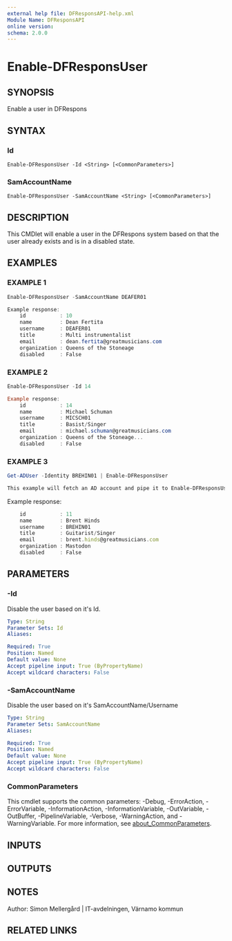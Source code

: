 ```yaml
---
external help file: DFResponsAPI-help.xml
Module Name: DFResponsAPI
online version:
schema: 2.0.0
---
```


# Enable-DFResponsUser

## SYNOPSIS
Enable a user in DFRespons

## SYNTAX

### Id
```
Enable-DFResponsUser -Id <String> [<CommonParameters>]
```

### SamAccountName
```
Enable-DFResponsUser -SamAccountName <String> [<CommonParameters>]
```

## DESCRIPTION
This CMDlet will enable a user in the DFRespons system based on that the user already exists and is in a disabled state.

## EXAMPLES

### EXAMPLE 1
```powershell
Enable-DFResponsUser -SamAccountName DEAFER01

Example response:
    id           : 10
    name         : Dean Fertita
    username     : DEAFER01
    title        : Multi instrumentalist
    email        : dean.fertita@greatmusicians.com
    organization : Queens of the Stoneage
    disabled     : False
```
### EXAMPLE 2
```powershell
Enable-DFResponsUser -Id 14

Example response:
    id           : 14
    name         : Michael Schuman
    username     : MICSCH01
    title        : Basist/Singer
    email        : michael.schuman@greatmusicians.com
    organization : Queens of the Stoneage...
    disabled     : False
```
### EXAMPLE 3
```powershell
Get-ADUser -Identity BREHIN01 | Enable-DFResponsUser

This example will fetch an AD account and pipe it to Enable-DFResponsUser
```
Example response:
```javascript
    id           : 11
    name         : Brent Hinds
    username     : BREHIN01
    title        : Guitarist/Singer
    email        : brent.hinds@greatmusicians.com
    organization : Mastodon
    disabled     : False
```
## PARAMETERS

### -Id
Disable the user based on it's Id.

```yaml
Type: String
Parameter Sets: Id
Aliases:

Required: True
Position: Named
Default value: None
Accept pipeline input: True (ByPropertyName)
Accept wildcard characters: False
```

### -SamAccountName
Disable the user based on it's SamAccountName/Username

```yaml
Type: String
Parameter Sets: SamAccountName
Aliases:

Required: True
Position: Named
Default value: None
Accept pipeline input: True (ByPropertyName)
Accept wildcard characters: False
```

### CommonParameters
This cmdlet supports the common parameters: -Debug, -ErrorAction, -ErrorVariable, -InformationAction, -InformationVariable, -OutVariable, -OutBuffer, -PipelineVariable, -Verbose, -WarningAction, and -WarningVariable. For more information, see [about_CommonParameters](http://go.microsoft.com/fwlink/?LinkID=113216).

## INPUTS

## OUTPUTS

## NOTES
Author: Simon Mellergård | IT-avdelningen, Värnamo kommun

## RELATED LINKS
